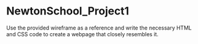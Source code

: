 # NewtonSchool_Project1
Use the provided wireframe as a reference and write the necessary HTML and CSS code to create a webpage that closely resembles it.
